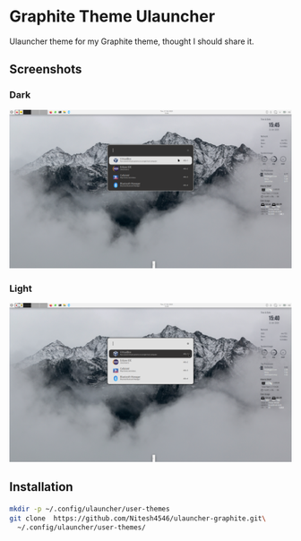 # Graphite Theme Ulauncher
Ulauncher theme for my Graphite theme, thought I should share it.

## Screenshots
### Dark
![](./graphite-dark/dark.png)
### Light
![](./graphite-light/light.png)

## Installation

```sh
mkdir -p ~/.config/ulauncher/user-themes
git clone  https://github.com/Nitesh4546/ulauncher-graphite.git\
  ~/.config/ulauncher/user-themes/
```
